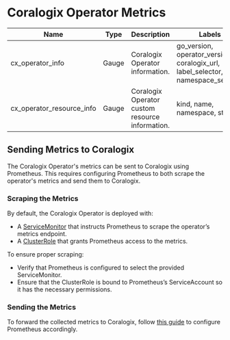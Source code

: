 # Coralogix Operator Metrics

| Name                           | Type    | Description                                                             | Labels                                                                          | 
|--------------------------------------|---------|-------------------------------------------------------------------------|---------------------------------------------------------------------------------|
| cx_operator_info                     | Gauge   | Coralogix Operator information.                                         | go_version, operator_version, coralogix_url, label_selector, namespace_selector |
| cx_operator_resource_info            | Gauge   | Coralogix Operator custom resource information.                         | kind, name, namespace, status                                                   |

## Sending Metrics to Coralogix
The Coralogix Operator's metrics can be sent to Coralogix using Prometheus. 
This requires configuring Prometheus to both scrape the operator's metrics and send them to Coralogix.

### Scraping the Metrics
By default, the Coralogix Operator is deployed with:
- A [ServiceMonitor](../charts/coralogix-operator/templates/service_monitor.yaml) that instructs Prometheus to scrape the operator’s metrics endpoint.
- A [ClusterRole](../charts/coralogix-operator/templates/metrics_reader_role.yaml) that grants Prometheus access to the metrics.
    
To ensure proper scraping:
- Verify that Prometheus is configured to select the provided ServiceMonitor.
- Ensure that the ClusterRole is bound to Prometheus’s ServiceAccount so it has the necessary permissions.

### Sending the Metrics
To forward the collected metrics to Coralogix, follow [this guide](https://coralogix.com/docs/integrations/prometheus/prometheus-server/) to configure Prometheus accordingly.
